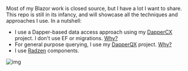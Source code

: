 Most of my Blazor work is closed source, but I have a lot I want to share. This repo is still in its infancy, and will showcase all the techniques and approaches I use. In a nutshell:

- I use a Dapper-based data access approach using my [DapperCX](https://github.com/adamfoneil/Dapper.CX) project. I don't use EF or migrations. [Why?](https://github.com/adamfoneil/Dapper.CX/wiki)
- For general purpose querying, I use my [DapperQX](https://github.com/adamfoneil/Dapper.QX) project. [Why?](https://github.com/adamfoneil/Dapper.QX/wiki)
- I use [Radzen](https://blazor.radzen.com/) components.

![img](https://adamosoftware.blob.core.windows.net/images/EEB8KLF1SX.png)
